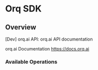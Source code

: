 # Orq SDK

## Overview

[Dev] orq.ai API: orq.ai API documentation

orq.ai Documentation
<https://docs.orq.ai>

### Available Operations
